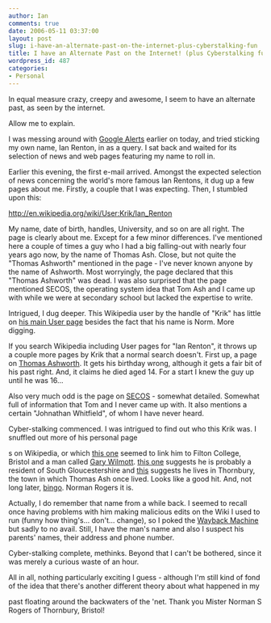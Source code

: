 ```yaml
---
author: Ian
comments: true
date: 2006-05-11 03:37:00
layout: post
slug: i-have-an-alternate-past-on-the-internet-plus-cyberstalking-fun
title: I have an Alternate Past on the Internet! (plus Cyberstalking fun)
wordpress_id: 487
categories:
- Personal
---
```


In equal measure crazy, creepy and awesome, I seem to have an alternate past, as seen by the internet.  

Allow me to explain.  

I was messing around with <a href="http://www.google.com/alerts?hl=en">Google Alerts</a> earlier on today, and tried sticking my own name, Ian Renton, in as a query.  I sat back and waited for its selection of news and web pages featuring my name to roll in.  

Earlier this evening, the first e-mail arrived.  Amongst the expected selection of news concerning the world's more famous Ian Rentons, it dug up a few pages about me.  Firstly, a couple that I was expecting.  Then, I stumbled upon this:  

<a href="http://en.wikipedia.org/wiki/User:Krik/Ian_Renton">http://en.wikipedia.org/wiki/User:Krik/Ian_Renton</a>  

My name, date of birth, handles, University, and so on are all right.  The page is clearly about me.  Except for a few minor differences.  I've mentioned here a couple of times a guy who I had a big falling-out with nearly four years ago now, by the name of Thomas Ash.  Close, but not quite the "Thomas Ashworth" mentioned in the page - I've never known anyone by the name of Ashworth.  Most worryingly, the page declared that this "Thomas Ashworth" was dead.  I was also surprised that the page mentioned SECOS, the operating system idea that Tom Ash and I came up with while we were at secondary school but lacked the expertise to write.  

Intrigued, I dug deeper.  This Wikipedia user by the handle of "Krik" has little on <a href="http://en.wikipedia.org/wiki/User:Krik">his main User page</a> besides the fact that his name is Norm.  More digging.  

If you search Wikipedia including User pages for "Ian Renton", it throws up a couple more pages by Krik that a normal search doesn't.  First up, a page on <a href="http://en.wikipedia.org/wiki/User:Krik/Thomas_Ashworth">Thomas Ashworth</a>.  It gets his birthday wrong, although it gets a fair bit of his past right.  And, it claims he died aged 14.  For a start I knew the guy up until he was 16...  

Also very much odd is the page on <a href="http://en.wikipedia.org/wiki/User:Krik/SECOS">SECOS</a> - somewhat detailed.  Somewhat full of information that Tom and I never came up with.  It also mentions a certain "Johnathan Whitfield", of whom I have never heard.  

Cyber-stalking commenced.  I was intrigued to find out who this Krik was.  I snuffled out more of his personal page  

s on Wikipedia, or which <a href="http://en.wikipedia.org/wiki/User_talk:Krik/a1">this one</a> seemed to link him to Filton College, Bristol and a man called <a href="http://en.wikipedia.org/wiki/User_talk:Gazwim">Gary Wilmott</a>.  <a href="http://en.wikipedia.org/wiki/User:Krik/Todo">this one</a> suggests he is probably a resident of South Gloucestershire and <a href="http://en.wikipedia.org/wiki/User:Krik/favorites">this</a> suggests he lives in Thornbury, the town in which Thomas Ash once lived.  Looks like a good hit.  And, not long later, <a href="http://meta.wikimedia.org/wiki/User:Meta-krik">bingo</a>.  Norman Rogers it is.  

Actually, I do remember that name from a while back.  I seemed to recall once having problems with him making malicious edits on the Wiki I used to run (funny how thing's... don't... change), so I poked the  <a href="http://www.archive.org/web/web.php">Wayback Machine</a> but sadly to no avail.  Still, I have the man's name and also I suspect his parents' names, their address and phone number.  

Cyber-stalking complete, methinks.  Beyond that I can't be bothered, since it was merely a curious waste of an hour.  

All in all, nothing particularly exciting I guess - although I'm still kind of fond of the idea that there's another different theory about what happened in my  

 past floating around the backwaters of the 'net.  Thank you Mister Norman S Rogers of Thornbury, Bristol!
